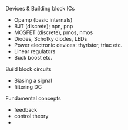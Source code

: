 
Devices & Building block ICs

- Opamp (basic internals)
- BJT (discrete); npn, pnp
- MOSFET (discrete), pmos, nmos
- Diodes, Schotky diodes, LEDs
- Power electronic devices: thyristor, triac etc.
- Linear regulators
- Buck boost etc.



Build block circuits

- Biasing a signal
- filtering DC 


Fundamental concepts

- feedback
- control theory
- 
